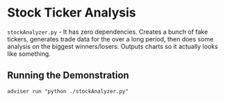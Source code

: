 # Stock Ticker Analysis
`stockAnalyzer.py` - It has zero dependencies. Creates a bunch of fake tickers,
generates trade data for the over a long period, then does some analysis on
the biggest winners/losers. Outputs charts so it actually looks like
something.

## Running the Demonstration
`adviser run "python ./stockAnalyzer.py"`

